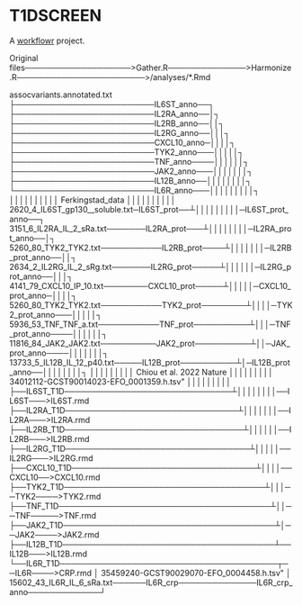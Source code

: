 # T1DSCREEN

A [workflowr][] project.

[workflowr]: https://github.com/jdblischak/workflowr


Original files───────────────────>Gather.R──────────────>Harmonize.R───────────────────────>/analyses/*.Rmd		

assocvariants.annotated.txt		
	      ├─────────────────────────IL6ST_anno──┐		
	      ├─────────────────────────IL2RA_anno──│┐		
	      ├─────────────────────────IL2RB_anno──││┐		
	      ├─────────────────────────IL2RG_anno──│││┐		
      	├─────────────────────────CXCL10_anno─││││┐		
	      ├─────────────────────────TYK2_anno───│││││┐		
	      ├─────────────────────────TNF_anno────││││││┐		
      	├─────────────────────────JAK2_anno───│││││││┐	
	      ├─────────────────────────IL12B_anno──││││││││┐	
	      └─────────────────────────IL6R_anno───│││││││││┐	
					                                    ││││││││││
Ferkingstad_data			                        ││││││││││	
  2620_4_IL6ST_gp130__soluble.txt─IL6ST_prot──┴│││││││││─IL6ST_prot_anno──┐
  3151_6_IL2RA_IL_2_sRa.txt───────IL2RA_prot───┴││││││││─IL2RA_prot_anno──│┐
  5260_80_TYK2_TYK2.txt───────────IL2RB_prot────┴│││││││─IL2RB_prot_anno──││┐	
  2634_2_IL2RG_IL_2_sRg.txt───────IL2RG_prot─────┴││││││─IL2RG_prot_anno──│││┐	
  4141_79_CXCL10_IP_10.txt────────CXCL10_prot─────┴│││││─CXCL10_prot_anno─││││┐		
  5260_80_TYK2_TYK2.txt───────────TYK2_prot────────┴││││─TYK2_prot_anno───│││││┐		
  5936_53_TNF_TNF_a.txt───────────TNF_prot──────────┴│││─TNF_prot_anno────││││││┐	
  11816_84_JAK2_JAK2.txt──────────JAK2_prot──────────┴││─JAK_prot_anno────│││││││┐ 	
  13733_5_IL12B_IL_12_p40.txt─────IL12B_prot──────────┴│─IL12B_prot_anno──││││││││┐ 
       			  		  		                                             		  │││││││││ 
Chiou et al. 2022 Nature				       		                                │││││││││ 
34012112-GCST90014023-EFO_0001359.h.tsv"				                          │││││││││ 
				                        ├──IL6ST_T1D──────────────────────────────┴││││││││──IL6ST───>IL6ST.rmd	
                        				├──IL2RA_T1D───────────────────────────────┴│││││││──IL2RA───>IL2RA.rmd	
				                        ├──IL2RB_T1D────────────────────────────────┴││││││──IL2RB───>IL2RB.rmd
	                        			├──IL2RG_T1D─────────────────────────────────┴│││││──IL2RG───>IL2RG.rmd
				                        ├──CXCL10_T1D─────────────────────────────────┴││││──CXCL10──>CXCL10.rmd
                        				├──TYK2_T1D────────────────────────────────────┴│││──TYK2────>TYK2.rmd  
                        				├──TNF_T1D──────────────────────────────────────┴││──TNF─────>TNF.rmd
                        				├──JAK2_T1D──────────────────────────────────────┴│──JAK2────>JAK2.rmd
                        				├──IL12B_T1D──────────────────────────────────────┴──IL12B───>IL12B.rmd
                        				└──IL6R_T1D───────────────────────────────────────┬──IL6R────>CRP.rmd
	                                                            									  │
35459240-GCST90029070-EFO_0004458.h.tsv"                                 				  │
  15602_43_IL6R_IL_6_sRa.txt──────IL6R_crp──────────────IL6R_crp_anno─────────────┘
							      

